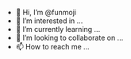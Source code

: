 - 👋 Hi, I’m @funmoji
- 👀 I’m interested in ...
- 🌱 I’m currently learning ...
- 💞️ I’m looking to collaborate on ...
- 📫 How to reach me ...

<!---
funmoji/funmoji is a ✨ special ✨ repository because its `README.md` (this file) appears on your GitHub profile.
You can click the Preview link to take a look at your changes.
--->
